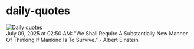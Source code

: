 # daily-quotes
[![Daily quotes](https://github.com/ceepu8/daily-quotes/actions/workflows/daily-quote.yml/badge.svg)](https://github.com/ceepu8/daily-quotes/actions/workflows/daily-quote.yml)<br/>
July 09, 2025 at 02:50 AM: "We Shall Require A Substantially New Manner Of Thinking If Mankind Is To Survive." - Albert Einstein
